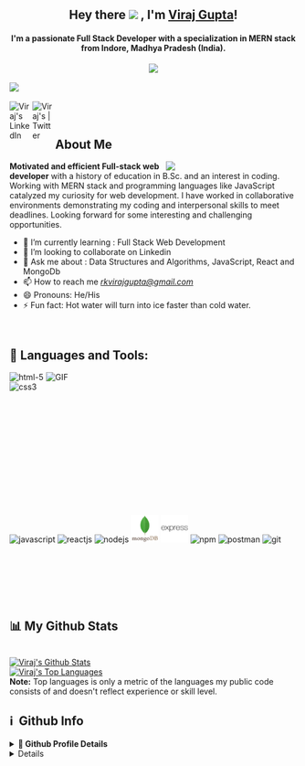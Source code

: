 <!-- <img src="https://github-readme-stats.vercel.app/api?username=rkvirajgupta&&show_icons=true&title_color=ffffff&icon_color=bb2acf&text_color=daf7dc&bg_color=151515">

<img src="https://github-readme-stats.vercel.app/api/top-langs/?username=rkvirajgupta&layout=compact">

 -->

<h2 align="center">
  Hey there <img src="https://media.giphy.com/media/hvRJCLFzcasrR4ia7z/giphy.gif" width="28"> , I'm <a href="">Viraj Gupta</a>!
 </h2>
<h4 align="center">  I'm a passionate Full Stack Developer with a specialization in MERN stack from Indore, Madhya Pradesh (India). </h4>
<p align="center">
  <img src="https://readme-typing-svg.herokuapp.com/?lines=Passionate%20Coder;Self%20taught%20Programmer&center=true&width=500&height=50">
</p>

![](https://komarev.com/ghpvc/?username=rkvirajgupta&color=green)

<a href="https://www.linkedin.com/in/rkvirajgupta/">
  <img align="left" alt="Viraj's LinkedIn" width="40px" alt="LinkedIn" src="https://raw.githubusercontent.com/rahuldkjain/github-profile-readme-generator/master/src/images/icons/Social/linked-in-alt.svg" />
</a>
<a href="https://twitter.com/rkvirajgupta">
  <img align="left" alt="Viraj's | Twitter" width="40px" alt="Twitter" src="https://raw.githubusercontent.com/rahuldkjain/github-profile-readme-generator/master/src/images/icons/Social/twitter.svg" />
</a> 

<br/>
<br/>

## About Me
<img align='right' src="https://media.giphy.com/media/M9gbBd9nbDrOTu1Mqx/giphy.gif" width="230">
<b>Motivated and efficient Full-stack web developer</b> with a history of education in B.Sc. and an interest in coding. Working with MERN stack and programming languages like JavaScript catalyzed my curiosity for web development. I have worked in collaborative environments demonstrating my coding and interpersonal skills to meet deadlines. Looking forward for some interesting and challenging opportunities.


- 🔭 I’m currently learning : Full Stack Web Development
- 👯 I’m looking to collaborate on Linkedin
- 💬 Ask me about : Data Structures and Algorithms, JavaScript, React and MongoDb
- 📫 How to reach me *rkvirajgupta@gmail.com*
- 😄 Pronouns: He/His
- ⚡ Fun fact: Hot water will turn into ice faster than cold water.
 <br>
 
## 🚀 Languages and Tools:
 <img align="right" alt="GIF" clear = "both" src="https://github.com/abhisheknaiidu/abhisheknaiidu/blob/master/code.gif?raw=true" width="440" height="250" />
<p align="left"> 
    <img src="https://img.icons8.com/color/48/000000/html-5.png" alt="html-5"/> 
    <img src="https://img.icons8.com/color/48/000000/css3.png" alt="css3"/>
    <img src="https://img.icons8.com/color/48/000000/javascript.png" alt="javascript"/>
    <img src="https://img.icons8.com/officel/80/000000/react.png" alt="reactjs"  width="48" height="48"/>
    <img src="https://img.icons8.com/color/48/000000/nodejs.png" alt="nodejs"/> 
    <img src="https://raw.githubusercontent.com/devicons/devicon/master/icons/mongodb/mongodb-original-wordmark.svg" alt="mongodb" width="48" height="48"/>
    <img src="https://raw.githubusercontent.com/devicons/devicon/master/icons/express/express-original-wordmark.svg" alt="express" width="48" height="48"/>
    <img src="https://img.icons8.com/color/48/000000/npm.png"  alt="npm"/>   
    <img src="https://www.vectorlogo.zone/logos/getpostman/getpostman-icon.svg" alt="postman" width="45" height="45" alt="postman"/>
    <img src="https://img.icons8.com/color/48/000000/git.png" alt="git"/>
    
</p>

<br/>
<br/>
<br/>
<br/>
<br/>

## 📊 My Github Stats

<br/>
    <a href="https://github.com/rkvirajgupta/github-readme-stats"><img alt="Viraj's Github Stats" src="https://github-readme-stats.vercel.app/api?username=rkvirajgupta&show_icons=true&count_private=true&theme=chartreuse-dark&hide_border=true&bg_color=0D1117" /></a>
    </br>
  <a href="https://github.com/rkvirajgupta/github-readme-stats"><img alt="Viraj's Top Languages" src="https://github-readme-stats.vercel.app/api/top-langs/?username=rkvirajgupta&langs_count=8&count_private=true&layout=compact&theme=react&hide_border=true&bg_color=0D1117" /></a>
  <br/>
  <b>Note:</b> Top languages is only a metric of the languages my public code consists of and doesn't reflect experience or skill level.
  
 <br>
 
 <h2>ℹ️ &nbsp;Github Info</h2>
<details>	
  <summary><b>🔎 Github Profile Details</b></summary>
<p align="center"><img height="180em" src="https://github-profile-summary-cards.vercel.app/api/cards/profile-details?username=rkvirajgupta&theme=github_dark" alt="Viraj's" align = "center"/></p>
</details>
<details>
<!--  <summary><b>🔥 Github Streaks</b></summary>
<p align="center"><img src="https://github-readme-streak-statskbiswal01s.herokuapp.com/?user=rkvirajgupta&theme=black-ice&hide_border=true&stroke=0000&background=0D1117&ring=e05397&fire=e05397&currStreakLabel=e05397" alt="rkvirajgupta" /></p>
</details> -->
<details>
<summary><b>📊 Github Contribution Graph</b></summary>
[![Viraj's github activity graph](https://github-readme-activity-graph.vercel.app/graph?username=rkvirajgupta&theme=dracula)]
</details>
<details>   
 <summary><b>🏆 Github Achievements</b></summary>
<p align="center"> <a href="https://github.com/rkvirajgupta"><img src="https://github-profile-trophy.vercel.app/?username=rkvirajgupta&margin-w=5&theme=radical" alt="Viraj's" /></a> </p>
 </details>


 <hr>
<p align="center">
    <i>Take a look at my repositories and let's get in touch!</i><br><br>
   <img alt="Thank You!" title="Thank You" src="https://img.shields.io/badge/Thank-You-ff69b4.svg"/>
</p>
